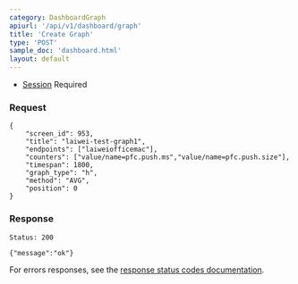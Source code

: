 ```yaml
---
category: DashboardGraph
apiurl: '/api/v1/dashboard/graph'
title: 'Create Graph'
type: 'POST'
sample_doc: 'dashboard.html'
layout: default
---
```


* [Session](#/authentication) Required

### Request
```
{
    "screen_id": 953,
    "title": "laiwei-test-graph1",
    "endpoints": ["laiweiofficemac"],
    "counters": ["value/name=pfc.push.ms","value/name=pfc.push.size"],
    "timespan": 1800, 
    "graph_type": "h", 
    "method": "AVG",
    "position": 0
}
```

### Response

```Status: 200```

```{"message":"ok"}```

For errors responses, see the [response status codes documentation](#/response-status-codes).
